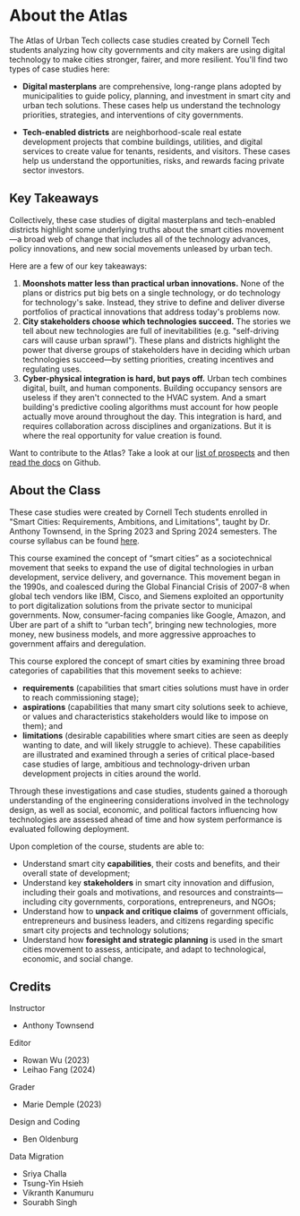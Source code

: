 # About the Atlas

The Atlas of Urban Tech collects case studies created by Cornell Tech students analyzing how city governments and city makers are using digital technology to make cities stronger, fairer, and more resilient. You'll find two types of case studies here:

- **Digital masterplans** are comprehensive, long-range plans adopted by municipalities to guide policy, planning, and investment in smart city and urban tech solutions. These cases help us understand the technology priorities, strategies, and interventions of city governments.

- **Tech-enabled districts** are neighborhood-scale real estate development projects that combine buildings, utilities, and digital services to create value for tenants, residents, and visitors. These cases help us understand the opportunities, risks, and rewards facing private sector investors.


## Key Takeaways

Collectively, these case studies of digital masterplans and tech-enabled districts highlight some underlying truths about the smart cities movement—a broad web of change that includes all of the technology advances, policy innovations, and new social movements unleased by urban tech.

Here are a few of our key takeaways:

1. **Moonshots matter less than practical urban innovations.** None of the plans or districs put big bets on a single technology, or do technology for technology's sake. Instead, they strive to define and deliver diverse portfolios of practical innovations that address today's problems now.
2. **City stakeholders choose which technologies succeed.** The stories we tell about new technologies are full of inevitabilities (e.g. "self-driving cars will cause urban sprawl"). These plans and districts highlight the power that diverse groups of stakeholders have in deciding which urban technologies succeed—by setting priorities, creating incentives and regulating uses.
3. **Cyber-physical integration is hard, but pays off.** Urban tech combines digital, built, and human components. Building occupancy sensors are useless if they aren't connected to the HVAC system. And a smart building's predictive cooling algorithms must account for how people actually move around throughout the day. This integration is hard, and requires collaboration across disciplines and organizations. But it is where the real opportunity for value creation is found.

Want to contribute to the Atlas? Take a look at our [list of prospects](https://atlasofurbantech.org/prospects/) and then [read the docs](https://github.com/Cornell-Tech-Urban-Tech-Hub/atlas-of-urban-tech) on Github.

## About the Class

These case studies were created by Cornell Tech students enrolled in "Smart Cities: Requirements, Ambitions, and Limitations", taught by Dr. Anthony Townsend, in the Spring 2023 and Spring 2024 semesters. The course syllabus can be found [here](https://classes.cornell.edu/download/syllabus-simple/SP23/INFO/5455/1/030).

This course examined the concept of “smart cities” as a sociotechnical movement that seeks to expand the use of digital technologies in urban development, service delivery, and governance. This movement began in the 1990s, and coalesced during the Global Financial Crisis of 2007-8 when global tech vendors like IBM, Cisco, and Siemens exploited an opportunity to port digitalization solutions from the private sector to municipal governments. Now, consumer-facing companies like Google, Amazon, and Uber are part of a shift to “urban tech”, bringing new technologies, more money, new business models, and more aggressive approaches to government affairs and deregulation.

This course explored the concept of smart cities by examining three broad categories of capabilities that this movement seeks to achieve:
- **requirements** (capabilities that smart cities solutions must have in order to reach commissioning stage); 
- **aspirations** (capabilities that many smart city solutions seek to achieve, or values and characteristics stakeholders would like to impose on them); and 
- **limitations** (desirable capabilities where smart cities are seen as deeply wanting to date, and will likely struggle to achieve). These capabilities are illustrated and examined through a series of critical place-based case studies of large, ambitious and technology-driven urban development projects in cities around the world.

Through these investigations and case studies, students gained a thorough understanding of the engineering considerations involved in the technology design, as well as social, economic, and political factors influencing how technologies are assessed ahead of time and how system performance is evaluated following deployment.

Upon completion of the course, students are able to:
- Understand smart city **capabilities**, their costs and benefits, and their overall state of development;
- Understand key **stakeholders** in smart city innovation and diffusion, including their goals and motivations, and resources and constraints—including city governments, corporations, entrepreneurs, and NGOs;
- Understand how to **unpack and critique claims** of government officials, entrepreneurs and business leaders, and citizens regarding specific smart city projects and technology solutions;
- Understand how **foresight and strategic planning** is used in the smart cities movement to assess, anticipate, and adapt to technological, economic, and social change.

## Credits

Instructor
- Anthony Townsend

Editor
- Rowan Wu (2023)
- Leihao Fang (2024)

Grader
- Marie Demple (2023)

Design and Coding
- Ben Oldenburg

Data Migration
- Sriya Challa 
- Tsung-Yin Hsieh
- Vikranth Kanumuru
- Sourabh Singh
